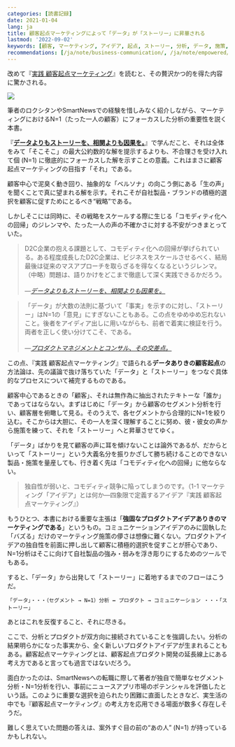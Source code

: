 ```yaml
---
categories: [読書記録]
date: 2021-01-04
lang: ja
title: 顧客起点マーケティングによって「データ」が「ストーリー」に昇華される
lastmod: '2022-09-02'
keywords: [顧客, マーケティング, アイデア, 起点, ストーリー, 分析, データ, 施策, プロダクト, コモディティ化]
recommendations: [/ja/note/business-communication/, /ja/note/empowered/, /ja/note/cognitive-science-and-behavioral-economics/]
---
```


改めて『[実践 顧客起点マーケティング](https://amzn.to/2MkNk8I)』を読むと、その贅沢かつ的を得た内容に驚かされる。

<a href="https://www.amazon.co.jp/dp/B07P6XKQ14/ref=as_li_ss_il?_encoding=UTF8&btkr=1&linkCode=li2&tag=takuti-22&linkId=9cadba04d292975d32e47669be1bd32d&language=ja_JP" target="_blank"><img border="0" src="//ws-fe.amazon-adsystem.com/widgets/q?_encoding=UTF8&ASIN=B07P6XKQ14&Format=_SL160_&ID=AsinImage&MarketPlace=JP&ServiceVersion=20070822&WS=1&tag=takuti-22&language=ja_JP" ></a><img src="https://ir-jp.amazon-adsystem.com/e/ir?t=takuti-22&language=ja_JP&l=li2&o=9&a=B07P6XKQ14" width="1" height="1" border="0" alt="" style="border:none !important; margin:0px !important;" />

筆者のロクシタンやSmartNewsでの経験を惜しみなく紹介しながら、マーケティングにおけるN=1（たった一人の顧客）にフォーカスした分析の重要性を説く本書。

『**[データよりもストーリーを、相関よりも因果を。](/ja/note/cognitive-science-and-behavioral-economics/)**』で学んだこと、それは全体をみて「そこそこ」の最大公約数的な解を提示するよりも、不合理さを受け入れて個 (N=1) に徹底的にフォーカスした解を示すことの意義。これはまさに顧客起点マーケティングの目指す「それ」である。

顧客中心で泥臭く動き回り、抽象的な「ベルソナ」の向こう側にある「生の声」を聞くことで真に望まれる解を示す。それこそが自社製品・ブランドの積極的選択を顧客に促すためにとるべき“戦略”である。

しかしそこには同時に、その戦略をスケールする際に生じる「コモディティ化への回帰」のジレンマや、たった一人の声の不確かさに対する不安がつきまとっていた。

> D2C企業の抱える課題として、コモディティ化への回帰が挙げられている。ある程度成長したD2C企業は、ビジネスをスケールさせるべく、結局最後は従来のマスアプローチを取らざるを得なくなるというジレンマ。（中略）問題は、語りかけをどこまで徹底して深く実践できるかだろう。<br/><br/>&mdash;*[データよりもストーリーを、相関よりも因果を。](/ja/note/cognitive-science-and-behavioral-economics/)*

> 「データ」が大数の法則に基づいて「事実」を示すのに対し、「ストーリー」はN=1の「意見」にすぎないこともある。この点をゆめゆめ忘れないこと。後者をアイディア出しに用いながらも、前者で着実に検証を行う。両者を正しく使い分けてこそ、である。<br/><br/>&mdash;*[プロダクトマネジメントとコンサル、その交差点。](/ja/note/business-communication/)*

この点、『実践 顧客起点マーケティング』で語られる**データありきの顧客起点**の方法論は、先の議論で抜け落ちていた「データ」と「ストーリー」をつなぐ具体的なプロセスについて補完するものである。

顧客中心であるときの「顧客」、それは無作為に抽出されたテキトーな「誰か」であってはならない。まずはじめに「データ」から顧客のセグメント分析を行い、顧客層を俯瞰して見る。そのうえで、各セグメントから合理的にN=1を絞り込む。そこからは大胆に、その一人を深く理解することに努め、彼・彼女の声から施策を練って、それを「ストーリー」へと昇華させてゆく。

「データ」ばかりを見て顧客の声に耳を傾けないことは論外であるが、だからといって「ストーリー」という大義名分を振りかざして勝ち続けることのできない製品・施策を量産しても、行き着く先は「コモディティ化への回帰」に他ならない。

> 独自性が弱いと、コモディティ競争に陥ってしまうのです。（1-1 マーケティング「アイデア」とは何か&mdash;四象限で定義するアイデア『実践 顧客起点マーケティング』）

もうひとつ、本書における重要な主張は「**強固なプロダクトアイデアありきのマーケティングである**」というもの。コミュニケーションアイデアのみに固執した「バズる」だけのマーケティング施策の儚さは想像に難くない。プロダクトアイデアの独自性を前面に押し出して顧客に積極的選択を促すことが肝心であり、N=1分析はそこに向けて自社製品の強み・弱みを浮き彫りにするためのツールでもある。

すると、「データ」から出発して「ストーリー」に着地するまでのフローはこうだ。

```
「データ」・・・（セグメント → N=1）分析 ↔ プロダクト → コミュニケーション ・・・「ストーリー」
```

あとはこれを反復すること、それに尽きる。

ここで、分析とプロダクトが双方向に接続されていることを強調したい。分析の結果明らかになった事実から、全く新しいプロダクトアイデアが生まれることもある。顧客起点マーケティングとは、顧客起点プロダクト開発の延長線上にある考え方であると言っても過言ではないだろう。

面白かったのは、SmartNewsへの転職に際して著者が独自で簡単なセグメント分析・N=1分析を行い、事前にニュースアプリ市場のポテンシャルを評価したという話。このように重要な選択を迫られたり困難に直面したときなど、実生活の中でも『顧客起点マーケティング』の考え方を応用できる場面が数多く存在しそうだ。

難しく思えていた問題の答えは、案外すぐ目の前の“あの人” (N=1) が持っているかもしれない。